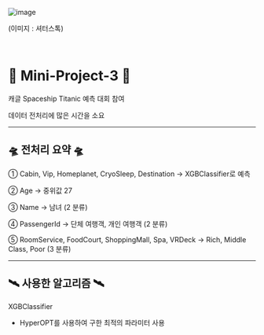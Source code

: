 ![image](https://user-images.githubusercontent.com/117002193/224100857-b218fbc7-3a12-4a27-a1df-1bbba5b748bc.png)

(이미지 : 셔터스톡)

<br>

<h1>🚀  Mini-Project-3  🚀</h1>

<p>캐글 Spaceship Titanic 예측 대회 참여</p>

<p>데이터 전처리에 많은 시간을 소요</p><hr>


<h2>🛸 전처리 요약 🛸</h2>

① Cabin, Vip, Homeplanet, CryoSleep, Destination  →  XGBClassifier로 예측

② Age  →  중위값 27 

③ Name  →  남녀 (2 분류)

④ PassengerId  →  단체 여행객, 개인 여행객 (2 분류)

⑤ RoomService, FoodCourt, ShoppingMall, Spa, VRDeck  →  Rich, Middle Class, Poor (3 분류) <hr>


<h2>🛰️ 사용한 알고리즘 🛰️</h2>

XGBClassifier

- HyperOPT를 사용하여 구한 최적의 파라미터 사용



